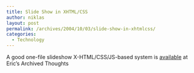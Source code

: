 ```yaml
---
title: Slide Show in XHTML/CSS
author: niklas
layout: post
permalink: /archives/2004/10/03/slide-show-in-xhtmlcss/
categories:
  - Technology
---
```

A good one-file slideshow X-HTML/CSS/JS-based system is [available][1] at Eric&#8217;s Archived Thoughts

 [1]: http://www.meyerweb.com/eric/thoughts/2004/10/02/slide-show-beta-2/